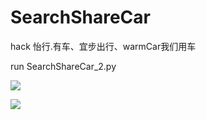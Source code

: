 # SearchShareCar

hack 怡行.有车、宜步出行、warmCar我们用车

run SearchShareCar_2.py

![](http://oapglm9vz.bkt.clouddn.com/1498209456.png )


![](http://oapglm9vz.bkt.clouddn.com/1498209537.png )



